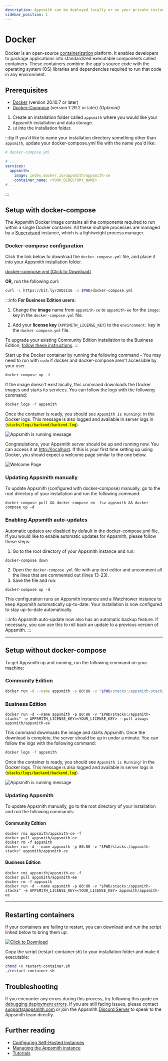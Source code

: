 ```yaml
---
description: Appsmith can be deployed locally or on your private instance using Docker
sidebar_position: 1
---
```


# Docker

Docker is an open-source [containerization](https://www.ibm.com/in-en/cloud/learn/containerization) platform. It enables developers to package applications into standardized executable components called containers. These containers combine the app's source code with the operating system (OS) libraries and dependencies required to run that code in any environment.

<object data="https://www.youtube.com/embed/Tde7GqE6FQQ?autoplay=0" width='750px' height='400px'></object> 

## Prerequisites

* [Docker](https://docs.docker.com/get-docker/) (version 20.10.7 or later)
* [Docker-Compose](https://docs.docker.com/compose/install/) (version 1.29.2 or later) _(Optional)_

1. Create an installation folder called `appsmith` where you would like your Appsmith installation and data storage.
2. `cd` into the installation folder.

:::tip
If you'd like to name your installation directory something other than `appsmith`, update your docker-compose.yml file with the name you'd like:
```yml
# docker-compose.yml

# ...
services:
  appsmith:
    image: index.docker.io/appsmith/appsmith-ce
    container_name: <YOUR_DIRECTORY_NAME>
# ...
```
:::

## Setup with docker-compose

The Appsmith Docker image contains all the components required to run within a single Docker container. All these multiple processes are managed by a [Supervisord](http://supervisord.org/) instance, which is a lightweight process manager.

### Docker-compose configuration

Click the link below to download the `docker-compose.yml` file, and place it into your Appsmith installation folder.

<a target="_blank" href='/img/docker-compose_(3).yml' download="docker-compose_(3).yml">docker-compose.yml (Click to Download)</a>

**OR,** run the following curl:

```bash
curl -L https://bit.ly/3AQzII6 -o $PWD/docker-compose.yml
```

:::info
**For Business Edition users:**

1. Change the **image** name from `appsmith-ce` to `appsmith-ee` for the `image:` key in the `docker-compose.yml` file.

2. Add your **license key** (`APPSMITH_LICENSE_KEY`) to the `environment:` key in the `docker-compose.yml` file.

To upgrade your existing Community Edition installation to the Business Edition, [follow these instructions](../../upgrade-to-business-edition/).
:::

Start up the Docker container by running the following command - You may need to run with `sudo` if docker and docker-compose aren't accessible by your user.

```bash
docker-compose up -d
```

If the image doesn't exist locally, this command downloads the Docker images and starts its services. You can follow the logs with the following command:

```bash
docker logs -f appsmith
```

Once the container is ready, you should see `Appsmith is Running!` in the Docker logs. This message is also logged and available in server logs in (<mark>`stacks/logs/backend/backend.log`</mark>).

![Appsmith is running message](/img/InstallationGuides__Docker__AppsmithRunningMessage.png)

Congratulations, your Appsmith server should be up and running now. You can access it at [http://localhost](http://localhost). If this is your first time setting up using Docker, you should expect a welcome page similar to the one below.

![Welcome Page](</img/image_(1)_(1).png>)

### Updating Appsmith manually

To update Appsmith (configured with docker-compose) manually, go to the root directory of your installation and run the following command:

```
docker-compose pull && docker-compose rm -fsv appsmith && docker-compose up -d
```

### Enabling Appsmith auto-updates

Automatic updates are disabled by default in the docker-compose.yml file. If you would like to enable automatic updates for Appsmith, please follow these steps:

1. Go to the root directory of your Appsmith instance and run:

```
docker-compose down
```

2. Open the `docker-compose.yml` file with any text editor and uncomment all the lines that are commented out (lines 13-23).
3. Save the file and run:

```
docker-compose up -d
```

This configuration runs an Appsmith instance and a Watchtower instance to keep Appsmith automatically up-to-date. Your installation is now configured to stay up-to-date automatically.

:::info
Appsmith auto-update now also has an automatic backup feature. If necessary, you can use this to roll back an update to a previous version of Appsmith.
:::

---

## Setup without docker-compose

To get Appsmith up and running, run the following command on your machine:

### Community Edition

```bash
docker run -d --name appsmith -p 80:80 -v "$PWD/stacks:/appsmith-stacks" --pull always appsmith/appsmith-ce
```

### Business Edition

```
docker run -d --name appsmith -p 80:80 -v "$PWD/stacks:/appsmith-stacks" -e APPSMITH_LICENSE_KEY=<YOUR_LICENSE_KEY> --pull always appsmith/appsmith-ee
```

This command downloads the image and starts Appsmith. Once the download is complete, the server should be up in under a minute. You can follow the logs with the following command:

```bash
docker logs -f appsmith
```

Once the container is ready, you should see `Appsmith is Running!` in the Docker logs. This message is also logged and available in server logs in (<mark>`stacks/logs/backend/backend.log`</mark>).

![Appsmith is running message](/img/InstallationGuides__Docker__AppsmithRunningMessage.png)

### Updating Appsmith

To update Appsmith manually, go to the root directory of your installation and run the following commands:

#### Community Edition

```
docker rmi appsmith/appsmith-ce -f
docker pull appsmith/appsmith-ce
docker rm -f appsmith
docker run -d --name appsmith -p 80:80 -v "$PWD/stacks:/appsmith-stacks" appsmith/appsmith-ce
```

#### Business Edition

```
docker rmi appsmith/appsmith-ee -f
docker pull appsmith/appsmith-ee
docker rm -f appsmith
docker run -d --name appsmith -p 80:80 -v "$PWD/stacks:/appsmith-stacks" -e APPSMITH_LICENSE_KEY=<YOUR_LICENSE_KEY> appsmith/appsmith-ee
```

---

## Restarting containers

If your containers are failing to restart, you can download and run the script linked below to bring them up:

<div class="downloadAssets">
    <a target="_blank" download="restart-container.sh" href="/img/restart-container.sh">
     <img src="/img/FileDownload.png" alt="Click to Download"/>
    </a>
</div>

Copy the script (restart-container.sh) to your installation folder and make it executable:

```bash
chmod +x restart-container.sh
./restart-container.sh
```

## Troubleshooting

If you encounter any errors during this process, try following this guide on [debugging deployment errors](../../../../help-and-support/troubleshooting-guide/deployment-errors.md). If you are still facing issues, please contact [support@appsmith.com](mailto:support@appsmith.com) or join the Appsmith [Discord Server](https://discord.com/invite/rBTTVJp) to speak to the Appsmith team directly.

## Further reading

* [Configuring Self-Hosted Instances](../../instance-configuration/#configuring-docker-installations)
* [Managing the Appsmith instance](../../instance-management/)
* [Tutorials](../../../../learning-and-resources/tutorials/)
